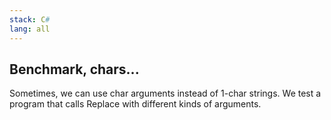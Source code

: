 ```yaml
---
stack: C#
lang: all
---
```


## Benchmark, chars...
Sometimes, we can use char arguments instead of 1-char strings.
We test a program that calls Replace with different kinds of arguments.